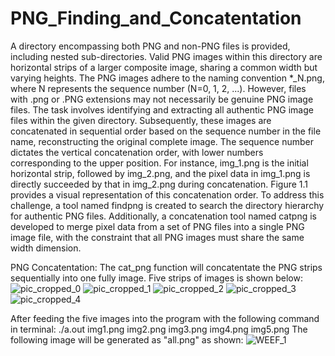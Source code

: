 # PNG_Finding_and_Concatentation
A directory encompassing both PNG and non-PNG files is provided, including nested sub-directories. Valid PNG images within this directory are horizontal strips of a larger composite image, sharing a common width but varying heights. The PNG images adhere to the naming convention *_N.png, where N represents the sequence number (N=0, 1, 2, ...). However, files with .png or .PNG extensions may not necessarily be genuine PNG image files. The task involves identifying and extracting all authentic PNG image files within the given directory. Subsequently, these images are concatenated in sequential order based on the sequence number in the file name, reconstructing the original complete image. The sequence number dictates the vertical concatenation order, with lower numbers corresponding to the upper position. For instance, img_1.png is the initial horizontal strip, followed by img_2.png, and the pixel data in img_1.png is directly succeeded by that in img_2.png during concatenation. Figure 1.1 provides a visual representation of this concatenation order. To address this challenge, a tool named findpng is created to search the directory hierarchy for authentic PNG files. Additionally, a concatenation tool named catpng is developed to merge pixel data from a set of PNG files into a single PNG image file, with the constraint that all PNG images must share the same width dimension.

PNG Concatentation:
The cat_png function will concatentate the PNG strips sequentially into one fully image. Five strips of images is shown below:
![pic_cropped_0](https://github.com/Max00358/PNG_Finding_and_Concatentation/assets/125518862/346bbe3b-fdc9-451b-bdba-f8274ba44c4f)
![pic_cropped_1](https://github.com/Max00358/PNG_Finding_and_Concatentation/assets/125518862/0e2d8110-5d37-4800-ae64-991ccb57dab2)
![pic_cropped_2](https://github.com/Max00358/PNG_Finding_and_Concatentation/assets/125518862/5294b576-eedc-4118-8383-54917f967647)
![pic_cropped_3](https://github.com/Max00358/PNG_Finding_and_Concatentation/assets/125518862/8c4550d3-743f-4b5b-879b-cece36864cc9)
![pic_cropped_4](https://github.com/Max00358/PNG_Finding_and_Concatentation/assets/125518862/82be959e-bc68-4335-b37f-adff769abaad)

After feeding the five images into the program with the following command in terminal: ./a.out img1.png img2.png img3.png img4.png img5.png
The following image will be generated as "all.png" as shown:
![WEEF_1](https://github.com/Max00358/PNG_Finding_and_Concatentation/assets/125518862/483b5d2d-3d83-4dbb-9902-8da949c360af)
